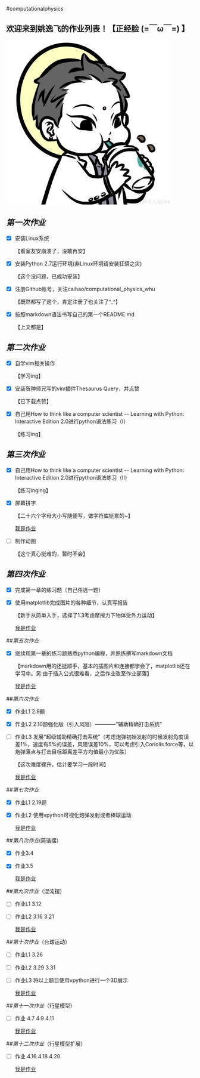 
#computationalphysics
## 欢迎来到**姚逸飞**的作业列表！【正经脸 (=￣ω￣=) 】
![观音镇楼](https://github.com/yyfwhu/computationalphysics_N2013301020096/blob/master/photo.jpg)

## _第一次作业_
  
- [x] 安装Linux系统
     
  【看室友安崩溃了，没敢再安】
- [x] 安装Python 2.7运行环境(非Linux环境请安装狂蟒之灾) 
     
  【这个没问题，已成功安装】
- [x] 注册Github账号，关注caihao/computational_physics_whu
     
  【既然都写了这个，肯定注册了也关注了^_^】
- [x] 按照markdown语法书写自己的第一个README.md
     
  【上文都是】

## _第二次作业_
- [x] 自学vim相关操作
  
  【学习ing】
- [x] 安装贺翀师兄写的vim插件Thesaurus Query，并点赞
  
  【已下载点赞】
- [x] 自己用How to think like a computer scientist -- Learning with Python: Interactive Edition 2.0进行python语法练习（I） 
  
  【练习ing】

## _第三次作业_
- [x] 自己用How to think like a computer scientist -- Learning with Python: Interactive Edition 2.0进行python语法练习（II）
  
  【练习inging】
- [x] 屏幕拼字
  
  【二十六个字母大小写随便写，做字符库挺累的~】
   
  [我是作业](https://github.com/yyfwhu/computationalphysics_N2013301020096/blob/master/homework/files/homework3.md)
- [ ] 制作动图
  
  【这个真心挺难的，暂时不会】

## _第四次作业_

- [x] 完成第一章的练习题（自己任选一题）
- [x] 使用matplotlib完成图片的各种细节，认真写报告

  【新手从简单入手，选择了1.3考虑摩擦力下物体受外力运动】
   
  [我是作业](https://github.com/yyfwhu/computationalphysics_N2013301020096/blob/master/homework/files/homework4.md)

##_第五次作业_
- [x] 继续用第一章的练习题熟悉python编程，并熟练撰写markdown文档
  
  【markdown用的还挺顺手，基本的插图片和连接都学会了，matplotlib还在学习中。另:由于插入公式很难看，之后作业改至作业部落】
   
  [我是作业](https://www.zybuluo.com/whuyyf/note/334269)

##_第六次作业_
- [x] 作业L1 2.9题

- [x] 作业L2 2.10题强化版（引入风阻）————“辅助精确打击系统”

- [ ] 作业L3 发展“超级辅助精确打击系统”（考虑炮弹初始发射的时候发射角度误差1%，速度有5%的误差，风阻误差10%，可以考虑引入Coriolis force等，以炮弹落点与打击目标距离差平方均值最小为优胜）

  【这次难度骤升，估计要学习一段时间】
   
  [我是作业](https://www.zybuluo.com/whuyyf/note/335485)

##_第七次作业_
- [x] 作业L1 2.19题

- [x] 作业L2 使用vpython可视化炮弹发射或者棒球运动

  
  [我是作业](https://www.zybuluo.com/whuyyf/note/341598)

##_第八次作业_(简谐摆）
- [x] 作业3.4

- [x] 作业3.5

  [我是作业](https://www.zybuluo.com/whuyyf/note/347562)
  
##_第九次作业_（混沌摆）
- [ ] 作业L1 3.12

- [ ] 作业L2 3.16 3.21

  [我是作业](https://www.zybuluo.com/mdeditor#362836-full-reader)
  
##_第十次作业_（台球运动）
- [ ] 作业L1 3.26

- [ ] 作业L2 3.29 3.31

- [ ] 作业L3 将以上题目使用vpython进行一个3D展示

  [我是作业](https://www.zybuluo.com/mdeditor#362838-full-reader)

##_第十一次作业_（行星模型）
- [ ] 作业 4.7 4.9 4.11

  [我是作业]()

##_第十二次作业_（行星模型扩展）
- [ ] 作业 4.16 4.18 4.20

  [我是作业]()

